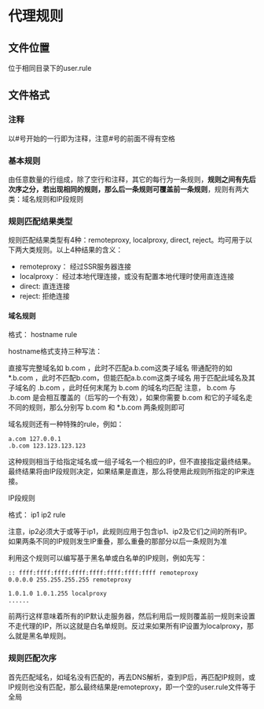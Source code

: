 # 代理规则
## 文件位置
位于相同目录下的user.rule
## 文件格式
### 注释
以#号开始的一行即为注释，注意#号的前面不得有空格
### 基本规则
由任意数量的行组成，除了空行和注释，其它的每行为一条规则，**规则之间有先后次序之分，若出现相同的规则，那么后一条规则可覆盖前一条规则**，规则有两大类：域名规则和IP段规则
### 规则匹配结果类型
规则匹配结果类型有4种：remoteproxy, localproxy, direct, reject。均可用于以下两大类规则。以上4种结果的含义：
* remoteproxy： 经过SSR服务器连接
* localproxy： 经过本地代理连接，或没有配置本地代理时使用直连连接
* direct: 直连连接
* reject: 拒绝连接

#### 域名规则
格式： hostname rule

hostname格式支持三种写法：

直接写完整域名如 b.com ，此时不匹配a.b.com这类子域名
带通配符的如 *.b.com ，此时不匹配b.com，但能匹配a.b.com这类子域名
用于匹配此域名及其子域名的 .b.com ，此时任何末尾为 b.com 的域名均匹配
注意， b.com 与 .b.com 是会相互覆盖的（后写的一个有效），如果你需要 b.com 和它的子域名走不同的规则，那么分别写 b.com 和 *.b.com 两条规则即可

域名规则还有一种特殊的rule，例如：
```
a.com 127.0.0.1
.b.com 123.123.123.123
```
这种规则相当于给指定域名或一组子域名一个相应的IP，但不直接指定最终结果。最终结果将由IP段规则决定，如果结果是直连，那么将使用此规则所指定的IP来连接。

IP段规则

格式： ip1 ip2 rule

注意，ip2必须大于或等于ip1，此规则应用于包含ip1、ip2及它们之间的所有IP。如果两条不同的IP规则发生IP重叠，那么重叠的那部分以后一条规则为准

利用这个规则可以编写基于黑名单或白名单的IP规则，例如先写：
```
:: ffff:ffff:ffff:ffff:ffff:ffff:ffff:ffff remoteproxy
0.0.0.0 255.255.255.255 remoteproxy

1.0.1.0 1.0.1.255 localproxy
......
```
前两行这样意味着所有的IP默认走服务器，然后利用后一规则覆盖前一规则来设置不走代理的IP，所以这就是白名单规则。反过来如果所有IP设置为localproxy，那么就是黑名单规则。

### 规则匹配次序

首先匹配域名，如域名没有匹配的，再去DNS解析，查到IP后，再匹配IP规则，或IP规则也没有匹配，那么最终结果是remoteproxy，即一个空的user.rule文件等于全局
